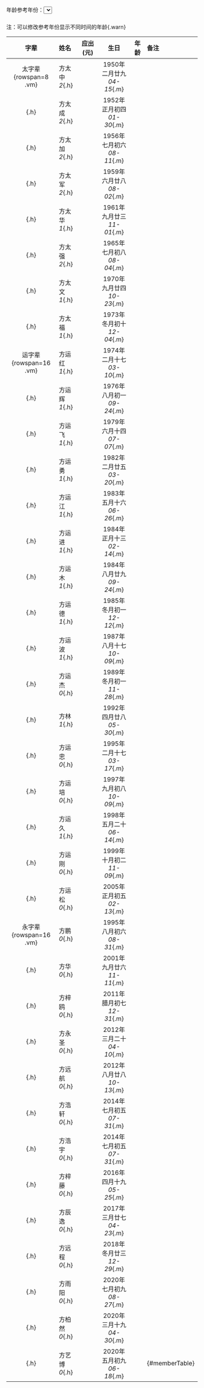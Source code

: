年龄参考年份：<select id="caldate" style="margin: 30px 0 10px 0"></select>

注：可以修改参考年份显示不同时间的年龄{.warn}

|字辈|姓名|应出(元)|生日|年龄|备注|
|:-:|:-|:-:|:-:|:-:|:-|
|太字辈{rowspan=8 .vm}|方太中*2*{.h}||1950年二月廿九*04-15*{.m}|||
|{.h}|方太成*2*{.h}||1952年正月初四*01-30*{.m}|||
|{.h}|方太加*2*{.h}||1956年七月初六*08-11*{.m}|||
|{.h}|方太军*2*{.h}||1959年六月廿八*08-02*{.m}|||
|{.h}|方太华*1*{.h}||1961年九月廿三*11-01*{.m}|||
|{.h}|方太强*2*{.h}||1965年七月初八*08-04*{.m}|||
|{.h}|方太文*1*{.h}||1970年九月廿四*10-23*{.m}|||
|{.h}|方太福*1*{.h}||1973年冬月初十*12-04*{.m}|||
|运字辈{rowspan=16 .vm}|方运红*1*{.h}||1974年二月十七*03-10*{.m}|||
|{.h}|方运辉*1*{.h}||1976年八月初一*09-24*{.m}|||
|{.h}|方运飞*1*{.h}||1979年六月十四*07-07*{.m}|||
|{.h}|方运勇*1*{.h}||1982年二月廿五*03-20*{.m}|||
|{.h}|方运江*1*{.h}||1983年五月十六*06-26*{.m}|||
|{.h}|方运进*1*{.h}||1984年正月十三*02-14*{.m}|||
|{.h}|方运木*1*{.h}||1984年八月廿九*09-24*{.m}|||
|{.h}|方运德*1*{.h}||1985年冬月初一*12-12*{.m}|||
|{.h}|方运波*1*{.h}||1987年八月十七*10-09*{.m}|||
|{.h}|方运杰*0*{.h}||1989年冬月初一*11-28*{.m}|||
|{.h}|方林*1*{.h}||1992年四月廿八*05-30*{.m}|||
|{.h}|方运忠*0*{.h}||1995年二月十七*03-17*{.m}|||
|{.h}|方运培*0*{.h}||1997年九月初八*10-09*{.m}|||
|{.h}|方运久*1*{.h}||1998年五月二十*06-14*{.m}|||
|{.h}|方运刚*0*{.h}||1999年十月初二*11-09*{.m}|||
|{.h}|方运松*0*{.h}||2005年正月初五*02-13*{.m}|||
|永字辈{rowspan=16 .vm}|方鹏*0*{.h}||1995年八月初六*08-31*{.m}|||
|{.h}|方华*0*{.h}||2001年九月廿六*11-11*{.m}|||
|{.h}|方梓鸥*0*{.h}||2011年腊月初七*12-31*{.m}|||
|{.h}|方永圣*0*{.h}||2012年三月二十*04-10*{.m}|||
|{.h}|方远航*0*{.h}||2012年八月廿八*10-13*{.m}|||
|{.h}|方浩轩*0*{.h}||2014年七月初五*07-31*{.m}|||
|{.h}|方浩宇*0*{.h}||2014年七月初五*07-31*{.m}|||
|{.h}|方梓藤*0*{.h}||2016年四月十九*05-25*{.m}|||
|{.h}|方辰逸*0*{.h}||2017年三月廿七*04-23*{.m}|||
|{.h}|方远程*0*{.h}||2018年冬月廿三*12-29*{.m}|||
|{.h}|方雨阳*0*{.h}||2020年七月初九*08-27*{.m}|||
|{.h}|方柏然*0*{.h}||2020年三月十九*04-30*{.m}|||
|{.h}|方艺博*0*{.h}||2020年五月初九*06-18*{.m}||{#memberTable}|

<script>
function getAge(l, lunar) {
    var DATE = ['', '初一','初二','初三','初四','初五','初六','初七','初八','初九','初十','十一','十二','十三','十四','十五','十六','十七','十八','十九','二十','廿一','廿二','廿三','廿四','廿五','廿六','廿七','廿八','廿九','三十'];
    var MONTH = ['', '正','二','三','四','五','六','七','八','九','十','冬','腊'];
    var indexOf = function(arr, v) {for(var i in arr) { if (arr[i]==v) return i }};
    var tmp = lunar.split('年');
    var ly = tmp[0];
    tmp = tmp[1].split('月');
    var lm = indexOf(MONTH, tmp[0]);
    var ld = indexOf(DATE, tmp[1]);
    var age = l[0] -ly;
    if (l[1] < lm || (l[1] == lm && l[2] < ld)) {
        age--;
    }
    return age;
}
function updateAge(year, month, date) {
    $('#memberTable tr').each(function(i){
        var tds = $(this).children('td');
        if (i != 0) {
            var flag = $(tds[1]).text().replace(/[^\d]*(\d*)/, '$1');
            var text = $(tds[3]).text();
            var age = getAge([year, month, date], text.replace(/\d\d-\d\d$/, ''));
            var fee = 10;
            var info = '未满18岁且未成家';
            var className = 'lv1';
            if (flag == 2) {
                fee = 50;
                info = '已经完成任务';
                className = 'lv4';
            } else if (flag == 1) {
                fee = 100;
                info = '成家且未完成任务';
                className = 'lv3';
            } else if (age >= 18 && flag == 0) {
                fee = 50;
                info = '满18岁还未成家';
                className = 'lv2';
            } else if (age < 0) {
                fee = 0;
                info = '还未出生';
                className = 'lv0';
            }
            $(tds[2]).text(fee);
            $(tds[4]).text(age);
            $(tds[5]).text(info);
            $(tds[2]).attr("class", className);
            $(tds[5]).attr("class", className);
        }
    });
}
var now = new Date();
var lunar = chineseLunar.solarToLunar(now);
var year = lunar.year+1;
for (var i=-5; i<=5; i++) {
    $('#caldate').append("<option value='"+(year+i)+"'>"+(year+i)+"年正月初一</option>");
}
$("#caldate").val(year);
$('#caldate').change(function(e) { updateAge($(this).val(), 1, 1) });
updateAge(year, 1, 1);
</script>
